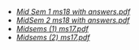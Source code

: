 - [_Mid Sem 1 ms18 with answers.pdf_](Mid%20Sem%201%20ms18%20with%20answers.pdf)
- [_MidSem 2 ms18 with answers.pdf_](MidSem%202%20ms18%20with%20answers.pdf)
- [_Midsems (1) ms17.pdf_](Midsems%20(1)%20ms17.pdf)
- [_Midsems (2) ms17.pdf_](Midsems%20(2)%20ms17.pdf)
